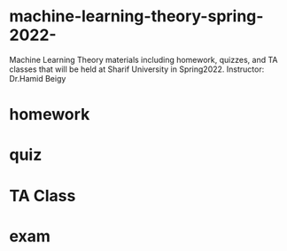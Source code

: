 # machine-learning-theory-spring-2022-
Machine Learning Theory materials including homework, quizzes, and TA classes that will be held at Sharif University in Spring2022.
Instructor: Dr.Hamid Beigy

# homework

# quiz

# TA Class

# exam
